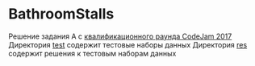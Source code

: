 # BathroomStalls
Решение задания А с [квалификационного раунда CodeJam 2017](https://code.google.com/codejam/contest/3264486/dashboard#s=p2)
Директория [test](test) содержит тестовые наборы данных
Директория [res](res) содержит решения к тестовым наборам данных
